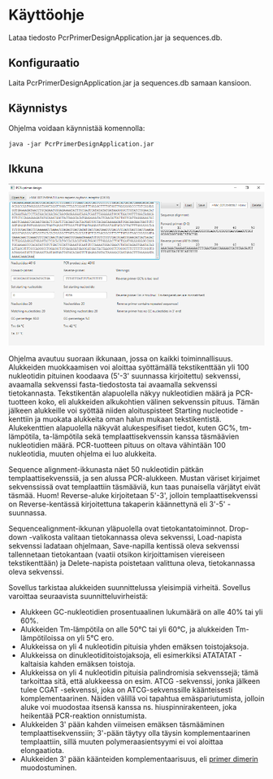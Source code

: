 # Käyttöohje

Lataa tiedosto PcrPrimerDesignApplication.jar ja sequences.db.

## Konfiguraatio

Laita PcrPrimerDesignApplication.jar ja sequences.db samaan kansioon.

## Käynnistys

Ohjelma voidaan käynnistää komennolla:

```
java -jar PcrPrimerDesignApplication.jar
```

## Ikkuna

<img src="https://raw.githubusercontent.com/Karttune/otm-harjoitustyo/master/dokumentaatio/ui.png" width="900">


Ohjelma avautuu suoraan ikkunaan, jossa on kaikki toiminnallisuus. Alukkeiden muokkaamisen voi aloittaa syöttämällä tekstikenttään yli 100 nukleotidin pituinen koodaava (5'-3' suunnassa kirjoitettu) sekvenssi, avaamalla sekvenssi fasta-tiedostosta tai avaamalla sekvenssi tietokannasta. Tekstikentän alapuolella näkyy nukleotidien määrä ja PCR-tuotteen koko, eli alukkeiden alkukohtien välinen sekvenssin pituus. Tämän jälkeen alukkeille voi syöttää niiden aloituspisteet Starting nucleotide -kenttiin ja muokata alukkeita oman halun mukaan tekstikentistä. Alukekenttien alapuolella näkyvät alukespesifiset tiedot, kuten GC%, tm-lämpötila, ta-lämpötila sekä templaattisekvenssin kanssa täsmäävien nukleotidien määrä. PCR-tuotteen pituus on oltava vähintään 100 nukleotidia, muuten ohjelma ei luo alukkeita.

Sequence alignment-ikkunasta näet 50 nukleotidin pätkän templaattisekvenssiä, ja sen alussa PCR-alukkeen. Mustan väriset kirjaimet sekvenssissä ovat templaattiin täsmääviä, kun taas punaisella värjätyt eivät täsmää. Huom! Reverse-aluke kirjoitetaan 5'-3', jolloin templaattisekvenssi on Reverse-kentässä kirjoitettuna takaperin käännettynä eli 3'-5' -suunnassa.

Sequencealignment-ikkunan yläpuolella ovat tietokantatoiminnot. Drop-down -valikosta valitaan tietokannassa oleva sekvenssi, Load-napista sekvenssi ladataan ohjelmaan, Save-napilla kentissä oleva sekvenssi tallennetaan tietokantaan (vaatii otsikon kirjoittamisen viereiseen tekstikenttään) ja Delete-napista poistetaan valittuna oleva, tietokannassa oleva sekvenssi.

Sovellus tarkistaa alukkeiden suunnittelussa yleisimpiä virheitä. Sovellus varoittaa seuraavista suunnitteluvirheistä:

* Alukkeen GC-nukleotidien prosentuaalinen lukumäärä on alle 40% tai yli 60%.
* Alukkeiden Tm-lämpötila on alle 50°C tai yli 60°C, ja alukkeiden Tm-lämpötiloissa on yli 5°C ero.
* Alukkeissa on yli 4 nukleotidin pituisia yhden emäksen toistojaksoja.
* Alukkeissa on dinukleotiditoistojaksoja, eli esimerkiksi ATATATAT -kaltaisia kahden emäksen toistoja.
* Alukkeissa on yli 4 nukleotidin pituisia palindromisia sekvenssejä; tämä tarkoittaa sitä, että alukkeessa on esim. ATCG -sekvenssi, jonka jälkeen tulee CGAT -sekvenssi, joka on ATCG-sekvenssille käänteisesti komplementaarinen. Näiden välillä voi tapahtua emäspariutumista, jolloin aluke voi muodostaa itsensä kanssa ns. hiuspinnirakenteen, joka heikentää PCR-reaktion onnistumista.
* Alukkeiden 3' pään kahden viimeisen emäksen täsmääminen templaattisekvenssiin; 3'-pään täytyy olla täysin komplementaarinen templaattiin, sillä muuten polymeraasientsyymi ei voi aloittaa elongaatiota.
* Alukkeiden 3' pään käänteiden komplementaarisuus, eli [primer dimerin](https://en.wikipedia.org/wiki/Primer_dimer) muodostuminen.
